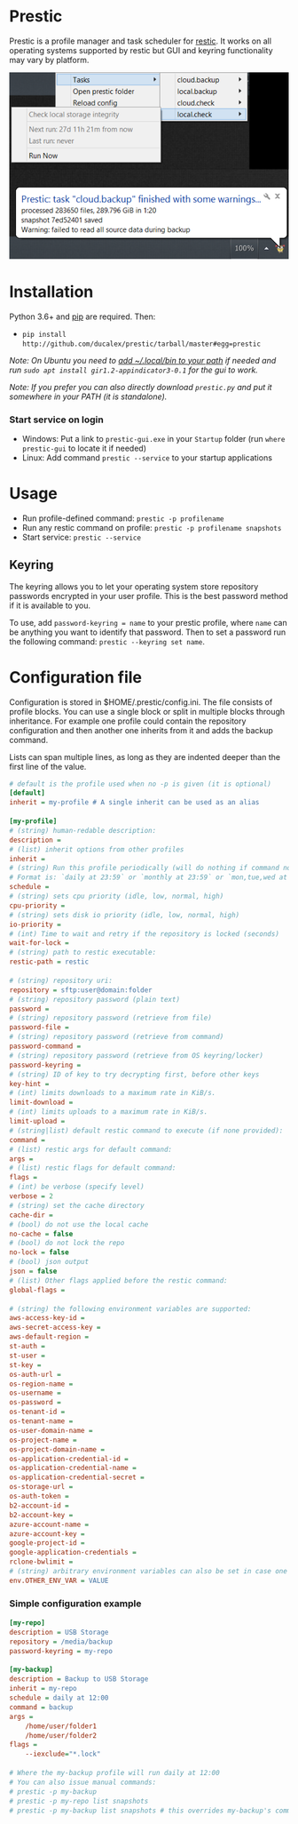 # Prestic
Prestic is a profile manager and task scheduler for [restic](https://restic.net/). It works on all 
operating systems supported by restic but GUI and keyring functionality may vary by platform.

![Screenshot](https://github.com/ducalex/prestic/raw/master/screenshot.png)


# Installation

Python 3.6+ and [pip](https://pip.pypa.io/en/stable/installing/) are required. Then:
- `pip install http://github.com/ducalex/prestic/tarball/master#egg=prestic`

_Note: On Ubuntu you need to [add ~/.local/bin to your path](https://bugs.launchpad.net/ubuntu/+source/bash/+bug/1588562)
 if needed and run `sudo apt install gir1.2-appindicator3-0.1` for the gui to work._

_Note: If you prefer you can also directly download `prestic.py` and put it somewhere in your PATH 
 (it is standalone)._


### Start service on login
- Windows: Put a link to `prestic-gui.exe` in your `Startup` folder (run `where prestic-gui` to locate it if needed)
- Linux: Add command `prestic --service` to your startup applications


# Usage
- Run profile-defined command: `prestic -p profilename`
- Run any restic command on profile: `prestic -p profilename snapshots`
- Start service: `prestic --service`

## Keyring
The keyring allows you to let your operating system store repository passwords encrypted in your 
user profile. This is the best password method if it is available to you.

To use, add `password-keyring = name` to your prestic profile, where `name` can be anything you 
want to identify that password. Then to set a password run the following command: 
`prestic --keyring set name`.


# Configuration file
Configuration is stored in $HOME/.prestic/config.ini. The file consists of profile blocks. You can use a 
single block or split in multiple blocks through inheritance. For example one profile could contain 
the repository configuration and then another one inherits from it and adds the backup command.

Lists can span multiple lines, as long as they are indented deeper than the first line of the value. 
 
````ini
# default is the profile used when no -p is given (it is optional)
[default]
inherit = my-profile # A single inherit can be used as an alias

[my-profile]
# (string) human-redable description:
description =
# (list) inherit options from other profiles
inherit =
# (string) Run this profile periodically (will do nothing if command not set)
# Format is: `daily at 23:59` or `monthly at 23:59` or `mon,tue,wed at 23:59`. Hourly is also possible: `daily at *:30`
schedule =
# (string) sets cpu priority (idle, low, normal, high)
cpu-priority =
# (string) sets disk io priority (idle, low, normal, high)
io-priority =
# (int) Time to wait and retry if the repository is locked (seconds)
wait-for-lock =
# (string) path to restic executable:
restic-path = restic

# (string) repository uri:
repository = sftp:user@domain:folder
# (string) repository password (plain text)
password =
# (string) repository password (retrieve from file)
password-file =
# (string) repository password (retrieve from command)
password-command =
# (string) repository password (retrieve from OS keyring/locker)
password-keyring =
# (string) ID of key to try decrypting first, before other keys
key-hint =
# (int) limits downloads to a maximum rate in KiB/s.
limit-download =
# (int) limits uploads to a maximum rate in KiB/s.
limit-upload =
# (string|list) default restic command to execute (if none provided):
command =
# (list) restic args for default command:
args =
# (list) restic flags for default command:
flags =
# (int) be verbose (specify level)
verbose = 2
# (string) set the cache directory
cache-dir = 
# (bool) do not use the local cache
no-cache = false
# (bool) do not lock the repo
no-lock = false
# (bool) json output
json = false
# (list) Other flags applied before the restic command:
global-flags =

# (string) the following environment variables are supported:
aws-access-key-id =
aws-secret-access-key =
aws-default-region =
st-auth =
st-user =
st-key =
os-auth-url =
os-region-name =
os-username =
os-password =
os-tenant-id =
os-tenant-name =
os-user-domain-name =
os-project-name =
os-project-domain-name =
os-application-credential-id =
os-application-credential-name =
os-application-credential-secret =
os-storage-url =
os-auth-token =
b2-account-id =
b2-account-key =
azure-account-name =
azure-account-key =
google-project-id =
google-application-credentials =
rclone-bwlimit =
# (string) arbitrary environment variables can also be set in case one is missing above:
env.OTHER_ENV_VAR = VALUE
````

### Simple configuration example
````ini
[my-repo]
description = USB Storage
repository = /media/backup
password-keyring = my-repo

[my-backup]
description = Backup to USB Storage
inherit = my-repo
schedule = daily at 12:00
command = backup
args =
    /home/user/folder1
    /home/user/folder2
flags =
    --iexclude="*.lock"

# Where the my-backup profile will run daily at 12:00
# You can also issue manual commands:
# prestic -p my-backup
# prestic -p my-repo list snapshots
# prestic -p my-backup list snapshots # this overrides my-backup's command/args/flags
````
